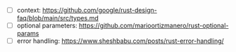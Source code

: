 - [ ] context: https://github.com/google/rust-design-faq/blob/main/src/types.md
- [ ] optional parameters: https://github.com/marioortizmanero/rust-optional-params
- [ ] error handling: https://www.sheshbabu.com/posts/rust-error-handling/

